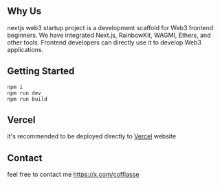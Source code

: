 ## Why Us
nextjs web3 startup project is a development scaffold for Web3 frontend beginners. We have integrated Next.js, RainbowKit, WAGMI, Ethers, and other tools. Frontend developers can directly use it to develop Web3 applications.

## Getting Started

```shell
npm i 
npm run dev
npm run build
```

## Vercel
it's recommended to be deployed directly to [Vercel](https://vercel.com) website

## Contact
feel free to contact me
<https://x.com/coffiasse>